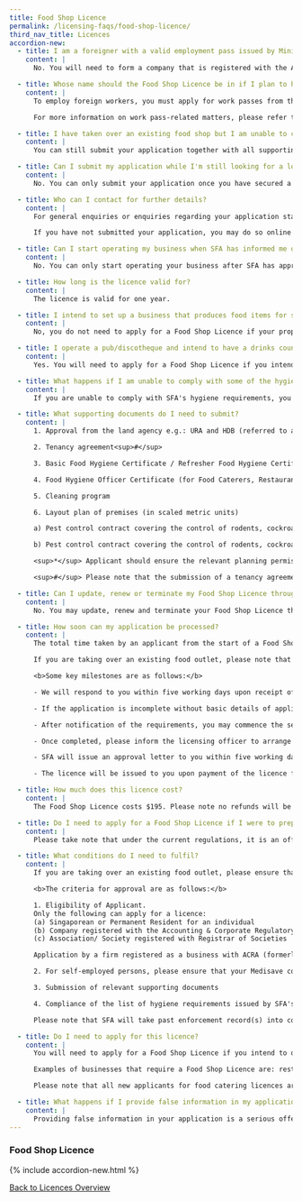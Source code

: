 ```yaml
---
title: Food Shop Licence
permalink: /licensing-faqs/food-shop-licence/
third_nav_title: Licences
accordion-new:
  - title: I am a foreigner with a valid employment pass issued by Ministry of Manpower. Can I apply for the licence in my name?
    content: |
      No. You will need to form a company that is registered with the Accounting & Corporate Regulatory Authority (ACRA) and apply for the licence in the company's name.

  - title: Whose name should the Food Shop Licence be in if I plan to hire foreign workers?
    content: |
      To employ foreign workers, you must apply for work passes from the Ministry of Manpower. Please request for the Food Shop Licence to be issued in the name of the body corporate. Food Shop Licences issued in the name of an individual (e.g.: a Director) will not be acceptable for the purpose of work pass applications.

      For more information on work pass-related matters, please refer to MOM's [website](https://www.mom.gov.sg/){:target="_blank"} or call MOM Contact Centre at 64385122.

  - title: I have taken over an existing food shop but I am unable to contact the previous licensee to surrender/cancel his Food Shop Licence for the premises. How do I apply for the Food Shop Licence?
    content: |
      You can still submit your application together with all supporting documents. However, for such cases, SFA will need to write to the previous licensee to confirm whether he is still operating the business at the said premises. If the previous licensee indicates that he is no longer operating the said premises or does not respond, SFA will proceed to process your application. The processing time for such cases is about two weeks.

  - title: Can I submit my application while I'm still looking for a location to operate my business?
    content: |
      No. You can only submit your application once you have secured a location to operate your business.

  - title: Who can I contact for further details?
    content: |
      For general enquiries or enquiries regarding your application status, please submit your enquiry and GoBusiness Licensing application ID through SFA's [online feedback form] (https://www.sfa.gov.sg/feedback){:target="_blank"}.

      If you have not submitted your application, you may do so online on our website.

  - title: Can I start operating my business when SFA has informed me of in-principle approval of my Food Shop Licence application?
    content: |
      No. You can only start operating your business after SFA has approved the Food Shop Licence application and you have made payment. Please keep the receipt of payment, and the licence will be mailed to you within seven working days from payment date.

  - title: How long is the licence valid for?
    content: |
      The licence is valid for one year.

  - title: I intend to set up a business that produces food items for supply to other food shops and food stalls. Do I need to apply for a Food Shop Licence?
    content: |
      No, you do not need to apply for a Food Shop Licence if your proposed food business does not involve the retail sale of food directly to the customer. However, you may need to obtain a food factory licence from the Food Production & Processing Department (FPPD) at SFA for your proposed business.

  - title: I operate a pub/discotheque and intend to have a drinks counter selling alcoholic drinks. Do I need to apply for a Food Shop Licence?
    content: |
      Yes. You will need to apply for a Food Shop Licence if you intend to operate a drinks or snack counter at your premises.

  - title: What happens if I am unable to comply with some of the hygiene requirements?
    content: |
      If you are unable to comply with SFA's hygiene requirements, you will not be issued a Food Shop Licence.

  - title: What supporting documents do I need to submit?
    content: |
      1. Approval from the land agency e.g.: URA and HDB (referred to as planning permission from land agencies)*

      2. Tenancy agreement<sup>#</sup>

      3. Basic Food Hygiene Certificate / Refresher Food Hygiene Certificate of food handlers

      4. Food Hygiene Officer Certificate (for Food Caterers, Restaurants, Food Courts and Canteens only)

      5. Cleaning program

      6. Layout plan of premises (in scaled metric units)

      a) Pest control contract covering the control of rodents, cockroaches and flies during the year-long licensing period. The inspection frequency of the food shop premises covered in the contract shall be at least once a month to detect any sign of pest infestation.

      b) Pest control contract covering the control of rodents, cockroaches and flies during the year-long licensing period. The inspection frequency of the food shop premises covered in the contract shall be at least once a month to detect any sign of pest infestation.

      <sup>*</sup> Applicant should ensure the relevant planning permission is obtained, prior to signing any tenancy agreement and investing in renovations/equipment for the premises.

      <sup>#</sup> Please note that the submission of a tenancy agreement is not required during the initial stage of application for a licence. The tenancy agreement will only be required at the final stage, before SFA approves and issues the licence. You are advised not to sign any tenancy agreement, until the land agency concerned has approved the relevant use for the premises, and you are reasonably confident you can meet with the COPEH requirements by also verifying with the owner/landlord on the necessary renovations like installation of exhaust system, pipings for sinks etc.

  - title: Can I update, renew or terminate my Food Shop Licence through the Guided Journey feature?
    content: |
      No. You may update, renew and terminate your Food Shop Licence through the Self-Service feature.

  - title: How soon can my application be processed?
    content: |
      The total time taken by an applicant from the start of a Food Shop Licence application to receipt of licence can typically vary from a week to a few months, depending on time taken to renovate the premises to meet the requirements, our pre-licensing checks on site to ensure compliance, complete and accurate submission of required documents, and payment of licence fee.

      If you are taking over an existing food outlet, please note that the previous licensee will need to write in to cancel his licence, before SFA can approve your application. Otherwise, there will be a delay of at least two weeks, as SFA will need to write to the existing licensee to confirm his licence can be cancelled.

      <b>Some key milestones are as follows:</b>

      - We will respond to you within five working days upon receipt of the application.

      - If the application is incomplete without basic details of applicant and layout plan of premises, you will be informed to furnish the information within two weeks. Upon furnishing the information, we will notify you on the requirements to comply for your application.

      - After notification of the requirements, you may commence the set up or renovation of your premises according to the layout plan submitted in the application.

      - Once completed, please inform the licensing officer to arrange for a pre-licensing site inspection to verify compliance.

      - SFA will issue an approval letter to you within five working days after the pre-licensing inspection if everything is in order. This letter will also serve as notification to you to collect the licence.

      - The licence will be issued to you upon payment of the licence fee.

  - title: How much does this licence cost?
    content: |
      The Food Shop Licence costs $195. Please note no refunds will be allowed once payment has been made.

  - title: Do I need to apply for a Food Shop Licence if I were to prepare and cook food from my home for sale to the public?
    content: |
      Please take note that under the current regulations, it is an offence to sell home cooked food to the public.

  - title: What conditions do I need to fulfil?
    content: |
      If you are taking over an existing food outlet, please ensure that the previous licensee had surrendered/cancelled his licence before you submit an application for the licence. Otherwise, there will be a delay in processing your application.

      <b>The criteria for approval are as follows:</b>

      1. Eligibility of Applicant.
      Only the following can apply for a licence:
      (a) Singaporean or Permanent Resident for an individual
      (b) Company registered with the Accounting & Corporate Regulatory Authority (ACRA)
      (c) Association/ Society registered with Registrar of Societies

      Application by a firm registered as a business with ACRA (formerly RCB) cannot be accepted. The sole proprietor or active partner must apply for a licence in his name.

      2. For self-employed persons, please ensure that your Medisave contributions are paid before applying for a licence.

      3. Submission of relevant supporting documents

      4. Compliance of the list of hygiene requirements issued by SFA's Food Service Department. (note: You may refer to the Licensing Conditions here for more information on the general design of a food retail outlet)

      Please note that SFA will take past enforcement record(s) into consideration for new licence applications and/or renewal.

  - title: Do I need to apply for this licence?
    content: |
      You will need to apply for a Food Shop Licence if you intend to operate a retail food outlet where food and/or drink are sold wholly by retail. This is a requirement under the Environmental Public Health Act. The purpose of licensing is to ensure cleanliness and food safety in food retail outlets and to prevent food-borne diseases.

      Examples of businesses that require a Food Shop Licence are: restaurants, cake shops, eating houses, coffeeshops, food courts, snack and drink counters, market produce shops, private markets, food caterers, food shops (pets allowed) and mobile food wagon.

      Please note that all new applicants for food catering licences are required to submit an FSMS plan within the first three months of the licence issuance date. For more details, please refer to Singapore Food Authority's website [here](http://www.sfa.gov.sg/){:target="_blank"}.

  - title: What happens if I provide false information in my application?
    content: |
      Providing false information in your application is a serious offence. Your licence can be suspended, cancelled or revoked. Enforcement action can also be taken against you.
---
```


### Food Shop Licence

{% include accordion-new.html %}

[Back to Licences Overview](/licences/)
